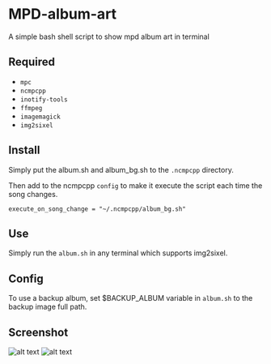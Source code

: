 # MPD-album-art
A simple bash shell script to show mpd album art in terminal

## Required
- `mpc`
- `ncmpcpp`
- `inotify-tools`
- `ffmpeg`
- `imagemagick`
- `img2sixel`

## Install
Simply put the album.sh and album_bg.sh to the `.ncmpcpp` directory.

Then add to the ncmpcpp `config` to make it execute the script each time the song changes.
```
execute_on_song_change = "~/.ncmpcpp/album_bg.sh"
```

## Use
Simply run the `album.sh` in any terminal which supports img2sixel.

## Config
To use a backup album, set $BACKUP_ALBUM variable in `album.sh` to the backup image full path.

## Screenshot
![alt text](https://wiki.hkvfs.com/images/1/1b/Ncmcpp_with_album_art_example_1.png)
![alt text](https://wiki.hkvfs.com/images/9/99/Ncmcpp_album_art_example_2.png)
